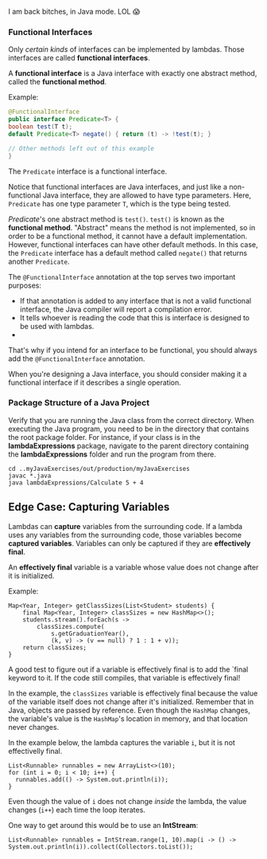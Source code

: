 I am back bitches, in Java mode. LOL :scream:

### Functional Interfaces

Only _certain kinds_ of interfaces can be implemented by lambdas. Those interfaces are called **functional interfaces**.

A **functional interface** is a Java interface with exactly one abstract method, called the **functional method**.

Example:

```java
@FunctionalInterface
public interface Predicate<T> {
boolean test(T t);
default Predicate<T> negate() { return (t) -> !test(t); }

// Other methods left out of this example
}
```
The `Predicate` interface is a functional interface.

Notice that functional interfaces are Java interfaces, and just like a non-functional Java interface, they are allowed to have type parameters. Here, `Predicate` has one type parameter `T`, which is the type being tested.

_Predicate_'s one abstract method is `test()`. `test()` is known as the **functional method**. "Abstract" means the method is not implemented, so in order to be a functional method, it cannot have a default implementation. However, functional interfaces can have other default methods. In this case, the `Predicate` interface has a default method called `negate()` that returns another `Predicate`.

The `@FunctionalInterface` annotation at the top serves two important purposes:

* If that annotation is added to any interface that is not a valid functional interface, the Java compiler will report a compilation error.
* It tells whoever is reading the code that this is interface is designed to be used with lambdas.
* 
That's why if you intend for an interface to be functional, you should always add the `@FunctionalInterface` annotation.

When you're designing a Java interface, you should consider making it a functional interface if it describes a single operation.


### Package Structure of a Java Project

Verify that you are running the Java class from the correct directory. When executing the Java program, you need to be in the directory that contains the root package folder. For instance, if your class is in the **lambdaExpressions** package, navigate to the parent directory containing the **lambdaExpressions** folder and run the program from there.

```
cd ..myJavaExercises/out/production/myJavaExercises
javac *.java
java lambdaExpressions/Calculate 5 + 4 
```

## Edge Case: Capturing Variables

Lambdas can **capture** variables from the surrounding code. If a lambda uses any variables from the surrounding code, those variables become **captured variables**. Variables can only be captured if they are **effectively final**.

An **effectively final** variable is a variable whose value does not change after it is initialized.

Example:

```
Map<Year, Integer> getClassSizes(List<Student> students) {
    final Map<Year, Integer> classSizes = new HashMap<>();
    students.stream().forEach(s ->
        classSizes.compute(
            s.getGraduationYear(),
            (k, v) -> (v == null) ? 1 : 1 + v));
    return classSizes;
}
```

A good test to figure out if a variable is effectively final is to add the `final keyword to it. If the code still compiles, that variable is effectively final!

In the example, the `classSizes` variable is effectively final because the value of the variable itself does not change after it's initialized. Remember that in Java, objects are passed by reference. Even though the `HashMap` changes, the variable's value is the `HashMap`'s location in memory, and that location never changes.

In the example below, the lambda captures the variable `i`, but it is not effectivelly final.

```
List<Runnable> runnables = new ArrayList<>(10);
for (int i = 0; i < 10; i++) {
  runnables.add(() -> System.out.println(i));
}
```

Even though the value of `i` does not change _inside_ the lambda, the value changes (`i++`) each time the loop iterates.

One way to get around this would be to use an **IntStream**:

```
List<Runnable> runnables = IntStream.range(1, 10).map(i -> () -> System.out.println(i)).collect(Collectors.toList());
```


